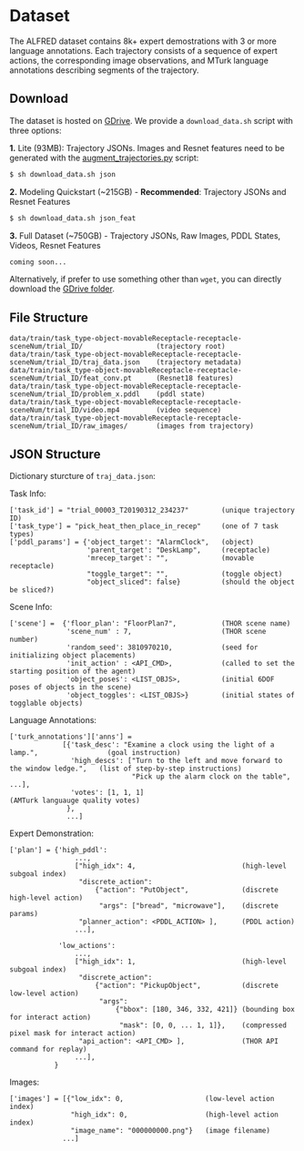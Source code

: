# Dataset

The ALFRED dataset contains 8k+ expert demostrations with 3 or more language annotations. Each trajectory consists of a sequence of expert actions, the corresponding image observations, and MTurk language annotations describing segments of the trajectory.

## Download

The dataset is hosted on [GDrive](https://drive.google.com/open?id=1aGcXh5BDJk4eQKUUFfJruzJ9mOPic5u-). We provide a `download_data.sh` script with three options:

**1.** Lite (93MB): Trajectory JSONs. Images and Resnet features need to be generated with the [augment_trajectories.py](../gen/scripts/augment_trajectories.py) script:

```bash
$ sh download_data.sh json
```

**2.** Modeling Quickstart (~215GB) - **Recommended**: Trajectory JSONs and Resnet Features
```bash
$ sh download_data.sh json_feat
```

**3.** Full Dataset (~750GB) - Trajectory JSONs, Raw Images, PDDL States, Videos, Resnet Features

```bash
coming soon...
```

Alternatively, if prefer to use something other than `wget`, you can directly download the [GDrive folder](https://drive.google.com/open?id=1aGcXh5BDJk4eQKUUFfJruzJ9mOPic5u-).

## File Structure

```
data/train/task_type-object-movableReceptacle-receptacle-sceneNum/trial_ID/                  (trajectory root)
data/train/task_type-object-movableReceptacle-receptacle-sceneNum/trial_ID/traj_data.json    (trajectory metadata)
data/train/task_type-object-movableReceptacle-receptacle-sceneNum/trial_ID/feat_conv.pt      (Resnet18 features)
data/train/task_type-object-movableReceptacle-receptacle-sceneNum/trial_ID/problem_x.pddl    (pddl state)
data/train/task_type-object-movableReceptacle-receptacle-sceneNum/trial_ID/video.mp4         (video sequence)
data/train/task_type-object-movableReceptacle-receptacle-sceneNum/trial_ID/raw_images/       (images from trajectory)
```

## JSON Structure

Dictionary sturcture of `traj_data.json`:

Task Info:
```
['task_id'] = "trial_00003_T20190312_234237"        (unique trajectory ID)
['task_type'] = "pick_heat_then_place_in_recep"     (one of 7 task types)
['pddl_params'] = {'object_target': "AlarmClock",   (object)
                   'parent_target': "DeskLamp",     (receptacle)
                   'mrecep_target': "",             (movable receptacle)
                   "toggle_target": "",             (toggle object)
                   "object_sliced": false}          (should the object be sliced?)
```

Scene Info:
```
['scene'] =  {'floor_plan': "FloorPlan7",           (THOR scene name)
              'scene_num' : 7,                      (THOR scene number)
              'random_seed': 3810970210,            (seed for initializing object placements)
              'init_action' : <API_CMD>,            (called to set the starting position of the agent)
              'object_poses': <LIST_OBJS>,          (initial 6DOF poses of objects in the scene)
              'object_toggles': <LIST_OBJS>}        (initial states of togglable objects)
```

Language Annotations:
```
['turk_annotations']['anns'] =  
             [{'task_desc': "Examine a clock using the light of a lamp.",                 (goal instruction) 
               'high_descs': ["Turn to the left and move forward to the window ledge.",   (list of step-by-step instructions)
                              "Pick up the alarm clock on the table", ...],               
               'votes': [1, 1, 1]                                                         (AMTurk languauge quality votes)
              },
              ...]
```

Expert Demonstration:
```
['plan'] = {'high_pddl':
                ...,
                ["high_idx": 4,                          (high-level subgoal index)
                 "discrete_action":                    
                     {"action": "PutObject",             (discrete high-level action)
                      "args": ["bread", "microwave"],    (discrete params)
                 "planner_action": <PDDL_ACTION> ],      (PDDL action)
                ...],
                 
            'low_actions': 
                ...,
                ["high_idx": 1,                          (high-level subgoal index)
                 "discrete_action":
                     {"action": "PickupObject",          (discrete low-level action)
                      "args": 
                          {"bbox": [180, 346, 332, 421]} (bounding box for interact action)
                           "mask": [0, 0, ... 1, 1]},    (compressed pixel mask for interact action)
                 "api_action": <API_CMD> ],              (THOR API command for replay)
                ...], 
           }
```

Images:
```
['images'] = [{"low_idx": 0,                    (low-level action index)
               "high_idx": 0,                   (high-level action index)
               "image_name": "000000000.png"}   (image filename)
             ...]
```
